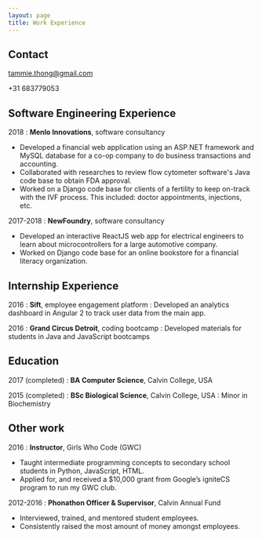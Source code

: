 ```yaml
---
layout: page
title: Work Experience
---
```


Contact
---
[tammie.thong@gmail.com](mailto:tammie.thong@gmail.com)

+31 683779053

Software Engineering Experience
---

2018
:	**Menlo Innovations**, software consultancy
- Developed a financial web application using an ASP.NET framework and MySQL database for a co-op company to do business transactions and accounting.
- Collaborated with researches to review flow cytometer software's Java code base to obtain FDA approval.
- Worked on a Django code base for clients of a fertility to keep on-track with the IVF process. This included: doctor appointments, injections, etc.

2017-2018
:	**NewFoundry**, software consultancy
- Developed an interactive ReactJS web app for electrical engineers to learn about microcontrollers for a large automotive company.
- Worked on Django code base for an online bookstore for a financial literacy organization.


Internship Experience
---

2016
:	**Sift**, employee engagement platform
:	Developed an analytics dashboard in Angular 2 to track user data from the main app.

2016
:	**Grand Circus Detroit**, coding bootcamp
:	Developed materials for students in Java and JavaScript bootcamps

Education
---

2017 (completed)
:	**BA Computer Science**, Calvin College, USA

2015 (completed)
:	**BSc Biological Science**, Calvin College, USA
:	Minor in Biochemistry

Other work
---
2016
:	**Instructor**, Girls Who Code (GWC)
- Taught intermediate programming concepts to secondary school students in Python, JavaScript, HTML.
- Applied for, and received a $10,000 grant from Google’s igniteCS program to run my GWC club.

2012-2016
:	**Phonathon Officer & Supervisor**, Calvin Annual Fund
- Interviewed, trained, and mentored student employees.
- Consistently raised the most amount of money amongst employees.
